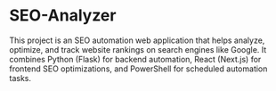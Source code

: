 # SEO-Analyzer
This project is an SEO automation web application that helps analyze, optimize, and track website rankings on search engines like Google. It combines Python (Flask) for backend automation, React (Next.js) for frontend SEO optimizations, and PowerShell for scheduled automation tasks.
